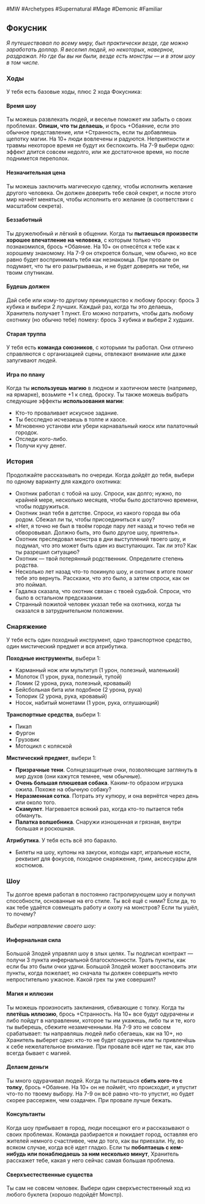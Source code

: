 #MW #Archetypes #Supernatural #Mage #Demonic #Familiar 

## Фокусник
*Я путешествовал по всему миру, был практически везде, где можно заработать доллар. Я веселил людей, но некоторых, наверное, раздражал. Но где бы вы ни были, везде есть монстры — и в этом шоу в том числе.*

### Ходы
У тебя есть базовые ходы, плюс 2 хода Фокусника: 

#### Время шоу
Ты можешь развлекать людей, и веселье поможет им забыть о своих проблемах. **Опиши, что ты делаешь**, и брось +Обаяние, если это обычное представление, или +Странность, если ты добавляешь щепотку магии. На 10+ люди вовлечены и радуются. Неприятности и травмы некоторое время не будут их беспокоить. На 7-9 выбери одно: эффект длится совсем недолго, или же достаточное время, но после поднимется переполох. 

#### Незначительная цена
Ты можешь заключить магическую сделку, чтобы исполнить желание другого человека. Он должен доверить тебе свой секрет, и после этого мир начнёт меняться, чтобы исполнить его желание (в соответствии с масштабом секрета). 

#### Беззаботный
Ты дружелюбный и лёгкий в общении. Когда ты **пытаешься произвести хорошее впечатление на человека**, с которым только что познакомился, брось +Обаяние. На 10+ он отнесётся к тебе как к хорошему знакомому. На 7-9 он откроется больше, чем обычно, но все равно будет воспринимать тебя как незнакомца. При провале он подумает, что ты его разыгрываешь, и не будет доверять ни тебе, ни твоим спутникам. 

#### Будешь должен
Дай себе или кому-то другому преимущество к любому броску: брось 3 кубика и выбери 2 лучших. Каждый раз, когда ты это делаешь, Хранитель получает 1 пункт. Его можно потратить, чтобы дать любому охотнику (но обычно тебе) помеху: брось 3 кубика и выбери 2 худших. 

#### Старая труппа
У тебя есть **команда союзников**, с которыми ты работал. Они отлично справляются с организацией сцены, отвлекают внимание или даже запугивают людей. 

#### Игра по плану
Когда ты **используешь магию** в людном и хаотичном месте (например, на ярмарке), возьмите +1 к след. броску. Ты также можешь выбрать следующие эффекты **использования магии**: 
- Кто-то проваливает искусное задание. 
- Ты бесследно исчезаешь в толпе и хаосе. 
- Мгновенно установи или убери карнавальный киоск или палаточный городок. 
- Отследи кого-либо. 
- Получи кучу денег.

### История
Продолжайте рассказывать по очереди. Когда дойдёт до тебя, выбери по одному варианту для каждого охотника: 
- Охотник работал с тобой на шоу. Спроси, как долго; нужно, по крайней мере, несколько месяцев, чтобы было достаточно времени, чтобы подружиться. 
- Охотник знал тебя в детстве. Спроси, из какого города вы оба родом. Сбежал ли ты, чтобы присоединиться к шоу? 
- «Нет, я точно не был в твоём городе пару лет назад и точно тебя не обворовывал. Должно быть, это было другое шоу, приятель». 
- Охотник преследовал монстра в дни выступлений твоего шоу, и подумал, что это может быть один из выступающих. Так ли это? Как ты разрешил ситуацию? 
- Охотник — твой потерянный родственник. Определите степень родства. 
- Несколько лет назад что-то покинуло шоу, и охотник в итоге помог тебе это вернуть. Расскажи, что это было, а затем спроси, как он это поймал. 
- Гадалка сказала, что охотник связан с твоей судьбой. Спроси, что было в остальном предсказании. 
- Странный пожилой человек указал тебе на охотника, когда ты оказался в затруднительном положении. 

### Снаряжение
У тебя есть один походный инструмент, одно транспортное средство, один мистический предмет и вся атрибутика. 

**Походные инструменты**, выбери 1: 
- Карманный нож или мультитул (1 урон, полезный, маленький) 
- Молоток (1 урон, рука, полезный, тупой) 
- Ломик (2 урона, рука, полезный, кровавый) 
- Бейсбольная бита или подобное (2 урона, рука) 
- Топорик (2 урона, рука, кровавый) 
- Носок, набитый монетами (1 урон, рука, оглушающий) 
 
**Транспортные средства**, выбери 1: 
- Пикап 
- Фургон 
- Грузовик 
- Мотоцикл с коляской

**Мистический предмет**, выбери 1: 
- **Призрачные тени**. Солнцезащитные очки, позволяющие заглянуть в мир духов (они кажутся темнее, чем обычные). 
- **Очень большая плюшевая собака**. Каким-то образом игрушка ожила. Похоже на обычную собаку? 
- **Неразменная сотка**. Потрать эту купюру, и она вернётся через день или около того. 
- **Скамулет**. Нагревается всякий раз, когда кто-то пытается тебя обмануть. 
- **Палатка волшебника**. Снаружи изношенная и грязная, внутри большая и роскошная. 

**Атрибутика**. У тебя есть всё это барахло. 
- Билеты на шоу, купоны на закуски, колоды карт, игральные кости, реквизит для фокусов, походное снаряжение, грим, аксессуары для костюмов. 

### Шоу
Ты долгое время работал в постоянно гастролирующем шоу и получил способности, основанные на его стиле. Ты всё ещё с ними? Если да, то как тебе удаётся совмещать работу и охоту на монстров? Если ты ушёл, то почему? 

*Выбери направление своего шоу:* 
#### Инфернальная сила
Большой Злодей управлял шоу в злых целях. Ты подписал контракт — получи 3 пункта инфернальной благосклонности. Трать пункты, как если бы это были очки удачи. Большой Злодей может восстановить эти пункты, когда пожелает, но сначала ты должен совершить нечто непростительно ужасное. Какой грех ты уже совершил? 

#### Магия и иллюзии
Ты можешь произносить заклинания, сбивающие с толку. Когда ты **плетёшь иллюзию**, брось +Странность. На 10+ все будут одурачены и либо пойдут в направлении, которое ты им укажешь, либо ты и те, кого ты выберешь, сбежите незамеченными. На 7-9 это не совсем срабатывает: ты направляшь людей либо сбегаешь, как на 10+, но Хранитель выберет одно: кто-то не будет одурачен или ты привлечёшь к себе нежелательное внимание. При провале всё идет не так, как это всегда бывает с магией. 

#### Делаем деньги
Ты много одурачивал людей. Когда ты пытаешься **сбить кого-то с толку**, брось +Обаяние. На 10+ он не поймёт, что происходит, и упустит что-то по твоему выбору. На 7-9 он всё равно что-то упустит, но будет скорее рассержен, чем озадачен. При провале лучше бежать. 

#### Консультанты
Когда шоу прибывает в город, люди посещают его и рассказывают о своих проблемах. Команда разбирается и покидает город, оставляя его жителей немного счастливее, чем до того, как вы приехали. Ну, во всяком случае, когда всё идет гладко. Если ты **поболтаешь с кем-нибудь или понаблюдаешь за ним несколько минут**, Хранитель расскажет тебе, какая у него сейчас самая большая проблема. 

#### Сверхъестественные существа
Ты сам не совсем человек. Выбери один сверхъестественный ход из любого буклета (хорошо подойдёт Монстр).
